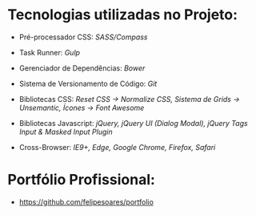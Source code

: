 # Tecnologias utilizadas no Projeto:

- Pré-processador CSS:
*SASS/Compass*

- Task Runner:
*Gulp*

- Gerenciador de Dependências:
*Bower*

- Sistema de Versionamento de Código:
*Git*

- Bibliotecas CSS:
*Reset CSS -> Normalize CSS, Sistema de Grids -> Unsemantic, Ícones -> Font Awesome*

- Bibliotecas Javascript:
*jQuery, jQuery UI (Dialog Modal), jQuery Tags Input & Masked Input Plugin*

- Cross-Browser:
*IE9+, Edge, Google Chrome, Firefox, Safari*

# Portfólio Profissional:

- <https://github.com/felipesoares/portfolio>
